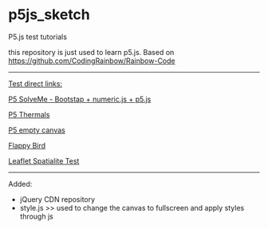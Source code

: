 # p5js_sketch
P5.js test tutorials

this repository is just used to learn p5.js. Based on
https://github.com/CodingRainbow/Rainbow-Code

----------------------------------------------------------------------------------

<u>Test direct links:</u>

<p><a href="https://martenz.github.io/p5js_sketch/SolveMe/" target="_blank">P5 SolveMe - Bootstap + numeric.js + p5.js</a></p>
<p><a href="https://martenz.github.io/p5js_sketch/thermals/" target="_blank">P5 Thermals</a></p>
<p><a href="https://martenz.github.io/p5js_sketch/p5_empty/" target="_blank">P5 empty canvas</a></p>
<p><a href="https://martenz.github.io/p5js_sketch/flappy_bird/" target="_blank">Flappy Bird</a></p>
<p><a href="https://martenz.github.io/p5js_sketch/leaflet_spatialite/" target="_blank">Leaflet Spatialite Test</a></p>

----------------------------------------------------------------------------------
Added:
* jQuery CDN repository
* style.js >> used to change the canvas to fullscreen and apply styles through js
